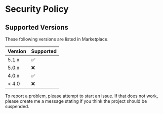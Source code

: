 # Security Policy

## Supported Versions

These following versions are listed in Marketplace.

| Version | Supported          |
| ------- | ------------------ |
| 5.1.x   | :white_check_mark: |
| 5.0.x   | :x:                |
| 4.0.x   | :white_check_mark: |
| < 4.0   | :x:                |


To report a problem, please attempt to start an issue. If that does not work, please create me a message stating if you think the project should be suspended.
